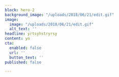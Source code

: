 ```yaml
---
block: hero-2
background_image: "/uploads/2018/06/21/edit.gif"
image:
  image: "/uploads/2018/06/21/edit.gif"
  alt_text: ''
headline: yrtsyhstryrsy
content: yo
cta:
  enabled: false
  url: ''
  button_text: ''
published: false

---
```

